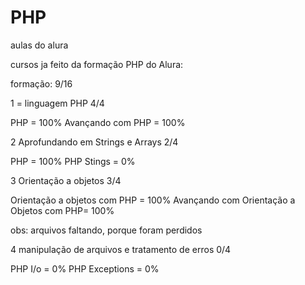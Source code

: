 # PHP
aulas do alura

cursos ja feito da formação PHP do Alura: 

formação: 9/16

1 = linguagem PHP 4/4

PHP = 100%
Avançando com PHP = 100%

2 Aprofundando em Strings e Arrays 2/4

PHP = 100%
PHP Stings = 0%

3 Orientação a objetos 3/4

Orientação a objetos com PHP = 100%
Avançando com Orientação a Objetos com PHP= 100%

obs: arquivos faltando, porque foram perdidos

4 manipulação de arquivos e tratamento de erros 0/4

PHP I/o = 0%
PHP Exceptions = 0%

